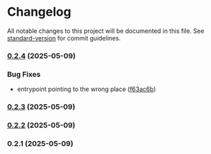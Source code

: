 # Changelog

All notable changes to this project will be documented in this file. See [standard-version](https://github.com/conventional-changelog/standard-version) for commit guidelines.

### [0.2.4](https://github.com/Avenue3-dev/format-age/compare/v0.2.3...v0.2.4) (2025-05-09)


### Bug Fixes

* entrypoint pointing to the wrong place ([f63ac6b](https://github.com/Avenue3-dev/format-age/commit/f63ac6b5113d76e8e84c35985d3366c5126de697))

### [0.2.3](https://github.com/Avenue3-dev/format-age/compare/v0.2.2...v0.2.3) (2025-05-09)

### [0.2.2](https://github.com/Avenue3-dev/format-age/compare/v0.2.1...v0.2.2) (2025-05-09)

### 0.2.1 (2025-05-09)

